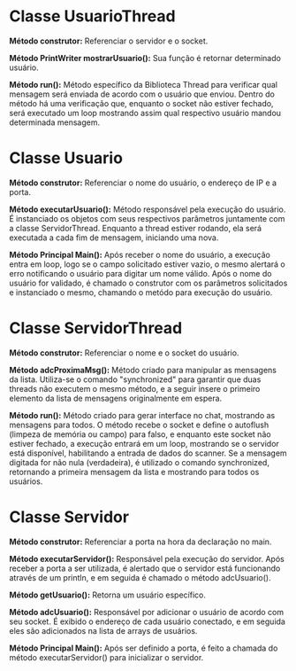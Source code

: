 # Classe UsuarioThread

**Método construtor:** Referenciar o servidor e o socket.

**Método PrintWriter mostrarUsuario():** Sua função é retornar determinado usuário.

**Método run():** Método específico da Biblioteca Thread para verificar qual mensagem será enviada de acordo com o usuário que enviou.
Dentro do método há uma verificação que, enquanto o socket não estiver fechado, será executado um loop mostrando assim qual respectivo usuário mandou determinada mensagem.


# Classe Usuario

**Método construtor:** Referenciar o nome do usuário, o endereço de IP e a porta.

**Método executarUsuario():** Método responsável pela execução do usuário. É instanciado os objetos com seus respectivos parâmetros juntamente com a classe ServidorThread.
Enquanto a thread estiver rodando, ela será executada a cada fim de mensagem, iniciando uma nova.

**Método Principal Main():** Após receber o nome do usuário, a execução entra em loop, logo se o campo solicitado estiver vazio, o mesmo alertará o erro notificando o usuário para digitar um nome válido.
Após o nome do usuário for validado, é chamado o construtor com os parâmetros solicitados e instanciado o mesmo, chamando o metódo para execução do usuário.


# Classe ServidorThread

**Método construtor:** Referenciar o nome e o socket do usuário.

**Método adcProximaMsg():** Método criado para manipular as mensagens da lista.
Utiliza-se o comando "synchronized" para garantir que duas threads não executem o mesmo método, e a seguir insere o primeiro elemento da lista de mensagens originalmente em espera.

**Método run():** Método criado para gerar interface no chat, mostrando as mensagens para todos.
O método recebe o socket e define o autoflush (limpeza de memória ou campo) para falso, e enquanto este socket não estiver fechado, a execução entrará em um loop, mostrando se o servidor está disponível, habilitando a entrada de dados 
do scanner.
Se a mensagem digitada for não nula (verdadeira), é utilizado o comando synchronized, retornando a primeira mensagem da lista e mostrando para todos os usuários.


# Classe Servidor

**Método construtor:** Referenciar a porta na hora da declaração no main.

**Método executarServidor():** Responsável pela execução do servidor.
Após receber a porta a ser utilizada, é alertado que o servidor está funcionando através de um println, e em seguida é chamado o método adcUsuario().

**Método getUsuario():** Retorna um usuário específico.

**Método adcUsuario():** Responsável por adicionar o usuário de acordo com seu socket.
É exibido o endereço de cada usuário conectado, e em seguida eles são adicionados na lista de arrays de usuários.

**Método Principal Main():** Após ser definido a porta, é feito a chamada do método executarServidor() para inicializar o servidor.
